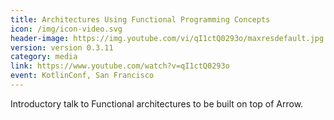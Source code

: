 ```yaml
---
title: Architectures Using Functional Programming Concepts
icon: /img/icon-video.svg
header-image: https://img.youtube.com/vi/qI1ctQ0293o/maxresdefault.jpg
version: version 0.3.11
category: media
link: https://www.youtube.com/watch?v=qI1ctQ0293o
event: KotlinConf, San Francisco
---
```

Introductory talk to Functional architectures to be built on top of Arrow.
